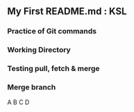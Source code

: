 ## My First README.md : KSL

### Practice of Git commands

### Working Directory

### Testing pull, fetch & merge

### Merge branch 

A
B
C
D
